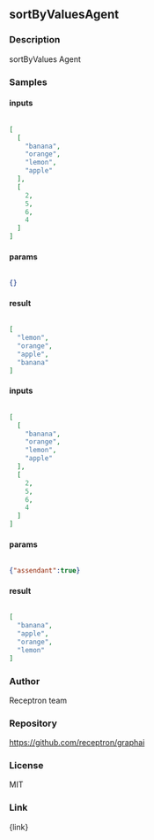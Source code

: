 ## sortByValuesAgent

### Description

sortByValues Agent

### Samples

#### inputs

```json

[
  [
    "banana",
    "orange",
    "lemon",
    "apple"
  ],
  [
    2,
    5,
    6,
    4
  ]
]

````

#### params

```json

{}

````

#### result

```json

[
  "lemon",
  "orange",
  "apple",
  "banana"
]

````
#### inputs

```json

[
  [
    "banana",
    "orange",
    "lemon",
    "apple"
  ],
  [
    2,
    5,
    6,
    4
  ]
]

````

#### params

```json

{"assendant":true}

````

#### result

```json

[
  "banana",
  "apple",
  "orange",
  "lemon"
]

````

### Author

Receptron team

### Repository

https://github.com/receptron/graphai


### License

MIT


### Link

{link}